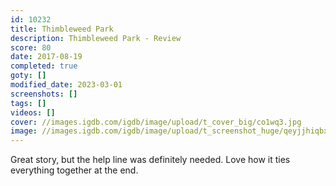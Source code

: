 ```yaml
---
id: 10232
title: Thimbleweed Park
description: Thimbleweed Park - Review
score: 80
date: 2017-08-19
completed: true
goty: []
modified_date: 2023-03-01
screenshots: []
tags: []
videos: []
cover: //images.igdb.com/igdb/image/upload/t_cover_big/co1wq3.jpg
image: //images.igdb.com/igdb/image/upload/t_screenshot_huge/qeyjjhiqbxphitf5u1am.jpg
---
```

Great story, but the help line was definitely needed. Love how it ties everything together at the end.